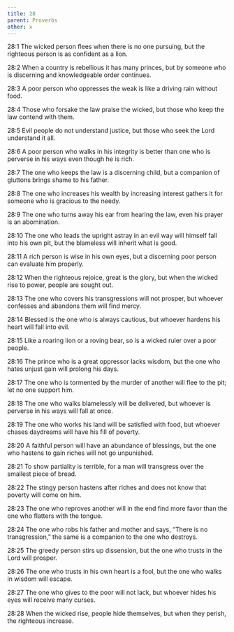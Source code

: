 ```yaml
---
title: 28
parent: Proverbs
other: x
---
```


<a name="28:1">28:1</a> The wicked person flees when there is no one pursuing, but the righteous person is as confident as a lion.

<a name="28:2">28:2</a> When a country is rebellious it has many princes, but by someone who is discerning and knowledgeable order continues.

<a name="28:3">28:3</a> A poor person who oppresses the weak is like a driving rain without food.

<a name="28:4">28:4</a> Those who forsake the law praise the wicked, but those who keep the law contend with them.

<a name="28:5">28:5</a> Evil people do not understand justice, but those who seek the Lord understand it all.

<a name="28:6">28:6</a> A poor person who walks in his integrity is better than one who is perverse in his ways even though he is rich.

<a name="28:7">28:7</a> The one who keeps the law is a discerning child, but a companion of gluttons brings shame to his father.

<a name="28:8">28:8</a> The one who increases his wealth by increasing interest gathers it for someone who is gracious to the needy.

<a name="28:9">28:9</a> The one who turns away his ear from hearing the law, even his prayer is an abomination.

<a name="28:10">28:10</a> The one who leads the upright astray in an evil way will himself fall into his own pit, but the blameless will inherit what is good.

<a name="28:11">28:11</a> A rich person is wise in his own eyes, but a discerning poor person can evaluate him properly.

<a name="28:12">28:12</a> When the righteous rejoice, great is the glory, but when the wicked rise to power, people are sought out.

<a name="28:13">28:13</a> The one who covers his transgressions will not prosper, but whoever confesses and abandons them will find mercy.

<a name="28:14">28:14</a> Blessed is the one who is always cautious, but whoever hardens his heart will fall into evil.

<a name="28:15">28:15</a> Like a roaring lion or a roving bear, so is a wicked ruler over a poor people.

<a name="28:16">28:16</a> The prince who is a great oppressor lacks wisdom, but the one who hates unjust gain will prolong his days.

<a name="28:17">28:17</a> The one who is tormented by the murder of another will flee to the pit; let no one support him.

<a name="28:18">28:18</a> The one who walks blamelessly will be delivered, but whoever is perverse in his ways will fall at once.

<a name="28:19">28:19</a> The one who works his land will be satisfied with food, but whoever chases daydreams will have his fill of poverty.

<a name="28:20">28:20</a> A faithful person will have an abundance of blessings, but the one who hastens to gain riches will not go unpunished.

<a name="28:21">28:21</a> To show partiality is terrible, for a man will transgress over the smallest piece of bread.

<a name="28:22">28:22</a> The stingy person hastens after riches and does not know that poverty will come on him.

<a name="28:23">28:23</a> The one who reproves another will in the end find more favor than the one who flatters with the tongue.

<a name="28:24">28:24</a> The one who robs his father and mother and says, “There is no transgression,” the same is a companion to the one who destroys.

<a name="28:25">28:25</a> The greedy person stirs up dissension, but the one who trusts in the Lord will prosper.

<a name="28:26">28:26</a> The one who trusts in his own heart is a fool, but the one who walks in wisdom will escape.

<a name="28:27">28:27</a> The one who gives to the poor will not lack, but whoever hides his eyes will receive many curses.

<a name="28:28">28:28</a> When the wicked rise, people hide themselves, but when they perish, the righteous increase.
